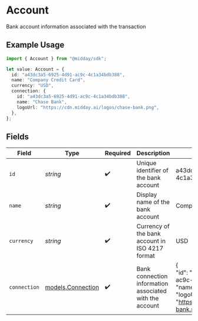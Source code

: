 # Account

Bank account information associated with the transaction

## Example Usage

```typescript
import { Account } from "@midday/sdk";

let value: Account = {
  id: "a43dc3a5-6925-4d91-ac9c-4c1a34bdb388",
  name: "Company Credit Card",
  currency: "USD",
  connection: {
    id: "a43dc3a5-6925-4d91-ac9c-4c1a34bdb388",
    name: "Chase Bank",
    logoUrl: "https://cdn.midday.ai/logos/chase-bank.png",
  },
};
```

## Fields

| Field                                                                                                                           | Type                                                                                                                            | Required                                                                                                                        | Description                                                                                                                     | Example                                                                                                                         |
| ------------------------------------------------------------------------------------------------------------------------------- | ------------------------------------------------------------------------------------------------------------------------------- | ------------------------------------------------------------------------------------------------------------------------------- | ------------------------------------------------------------------------------------------------------------------------------- | ------------------------------------------------------------------------------------------------------------------------------- |
| `id`                                                                                                                            | *string*                                                                                                                        | :heavy_check_mark:                                                                                                              | Unique identifier of the bank account                                                                                           | a43dc3a5-6925-4d91-ac9c-4c1a34bdb388                                                                                            |
| `name`                                                                                                                          | *string*                                                                                                                        | :heavy_check_mark:                                                                                                              | Display name of the bank account                                                                                                | Company Credit Card                                                                                                             |
| `currency`                                                                                                                      | *string*                                                                                                                        | :heavy_check_mark:                                                                                                              | Currency of the bank account in ISO 4217 format                                                                                 | USD                                                                                                                             |
| `connection`                                                                                                                    | [models.Connection](../models/connection.md)                                                                                    | :heavy_check_mark:                                                                                                              | Bank connection information associated with the account                                                                         | {<br/>"id": "a43dc3a5-6925-4d91-ac9c-4c1a34bdb388",<br/>"name": "Chase Bank",<br/>"logoUrl": "https://cdn.midday.ai/logos/chase-bank.png"<br/>} |